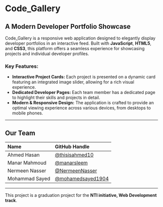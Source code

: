 # Code_Gallery

## A Modern Developer Portfolio Showcase

Code_Gallery is a responsive web application designed to elegantly display developer portfolios in an interactive feed. Built with **JavaScript**, **HTML5**, and **CSS3**, this platform offers a seamless experience for showcasing projects and individual developer profiles.

### Key Features:

* **Interactive Project Cards:** Each project is presented on a dynamic card featuring an integrated image slider, allowing for a rich visual experience.
* **Dedicated Developer Pages:** Each team member has a dedicated page to highlight their skills and projects in detail.
* **Modern & Responsive Design:** The application is crafted to provide an optimal viewing experience across various devices, from desktops to mobile phones.

---

## Our Team

| Name           | GitHub Handle        |
| :------------- | :------------------- |
| Ahmed Hasan    | [@thisisahmed10](https://github.com/thisisahmed10) |
| Manar Mahmoud  | [@manarsleem](https://github.com/manarsleem)   |
| Nermeen Nasser | [@NermeenNasser](https://github.com/NermeenNasser) |
| Mohammad Sayed | [@mohamedsayed1904](https://github.com/mohamedsayed1904)     |

---

This project is a graduation project for the **NTI initiative, Web Development track**.







